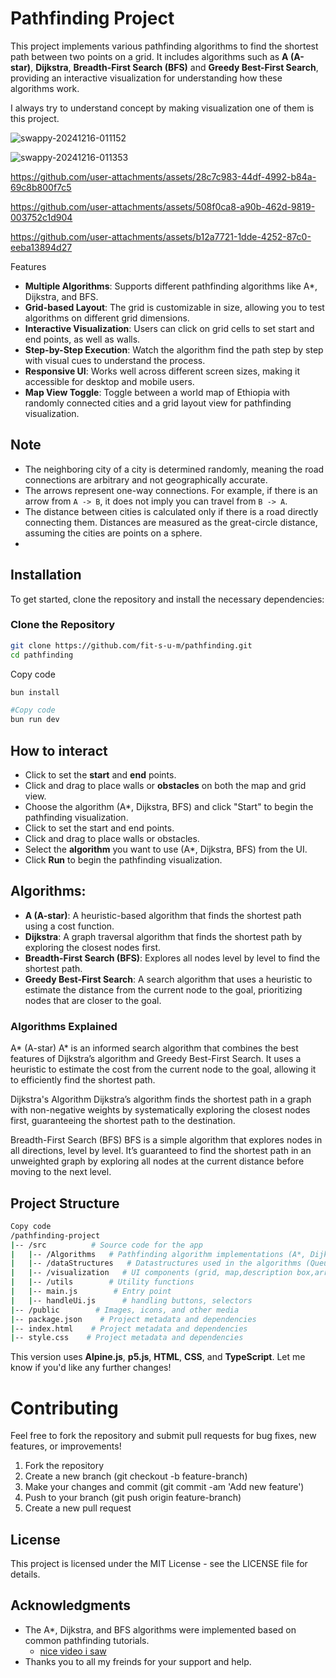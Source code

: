 # Pathfinding Project
This project implements various pathfinding algorithms to find the shortest
path between two points on a grid. 
It includes algorithms such as **A (A-star)**, **Dijkstra**, **Breadth-First Search (BFS)** and **Greedy Best-First Search**,
providing an interactive visualization for understanding how these algorithms work.

I always try to understand concept by making visualization one of them is this project.

![swappy-20241216-011152](https://github.com/user-attachments/assets/220a62b0-113d-490f-8f17-3d1f19f05a9a)

![swappy-20241216-011353](https://github.com/user-attachments/assets/2881e1a7-27ae-4542-a8b7-5ba13787312f)




https://github.com/user-attachments/assets/28c7c983-44df-4992-b84a-69c8b800f7c5

https://github.com/user-attachments/assets/508f0ca8-a90b-462d-9819-003752c1d904

https://github.com/user-attachments/assets/b12a7721-1dde-4252-87c0-eeba13894d27



Features  
- **Multiple Algorithms**: Supports different pathfinding algorithms like A*, Dijkstra, and BFS.  
- **Grid-based Layout**: The grid is customizable in size, allowing you to test algorithms on different grid dimensions.  
- **Interactive Visualization**: Users can click on grid cells to set start and end points, as well as walls.  
- **Step-by-Step Execution**: Watch the algorithm find the path step by step with visual cues to understand the process.  
- **Responsive UI**: Works well across different screen sizes, making it accessible for desktop and mobile users.
- **Map View Toggle**: Toggle between a world map of Ethiopia with randomly connected cities and a grid layout view for pathfinding visualization.
  
## Note
- The neighboring city of a city is determined randomly, meaning the road connections are arbitrary and not geographically accurate.
- The arrows represent one-way connections. For example, if there is an arrow from `A -> B`, it does not imply you can travel from `B -> A`.
- The distance between cities is calculated only if there is a road directly connecting them. Distances are measured as the great-circle distance, assuming the cities are points on a sphere.
- 
## Installation
To get started, clone the repository and install the necessary dependencies:

### Clone the Repository

```bash
git clone https://github.com/fit-s-u-m/pathfinding.git
cd pathfinding
```

Copy code
```bash
bun install
```

```bash
#Copy code
bun run dev
```
## How to interact
- Click to set the **start** and **end** points.
- Click and drag to place walls or **obstacles** on both the map and grid view.
- Choose the algorithm (A*, Dijkstra, BFS) and click "Start" to begin the pathfinding visualization.
- Click to set the start and end points.
- Click and drag to place walls or obstacles.
- Select the **algorithm** you want to use (A*, Dijkstra, BFS) from the UI.
- Click **Run** to begin the pathfinding visualization.

## Algorithms:

- **A (A-star)**: A heuristic-based algorithm that finds the shortest path using a cost function.
- **Dijkstra**: A graph traversal algorithm that finds the shortest path by exploring the closest nodes first.
- **Breadth-First Search (BFS)**: Explores all nodes level by level to find the shortest path.
- **Greedy Best-First Search**: A search algorithm that uses a heuristic to estimate the distance from the current node to the goal, prioritizing nodes that are closer to the goal.

### Algorithms Explained

A* (A-star)
A* is an informed search algorithm that combines the best features of Dijkstra’s algorithm and Greedy Best-First Search. It uses a heuristic to estimate the cost from the current node to the goal, allowing it to efficiently find the shortest path.

Dijkstra's Algorithm
Dijkstra’s algorithm finds the shortest path in a graph with non-negative weights by systematically exploring the closest nodes first, guaranteeing the shortest path to the destination.

Breadth-First Search (BFS)
BFS is a simple algorithm that explores nodes in all directions, level by level. It’s guaranteed to find the shortest path in an unweighted graph by exploring all nodes at the current distance before moving to the next level.


## Project Structure

```bash
Copy code
/pathfinding-project
|-- /src          # Source code for the app
|   |-- /Algorithms   # Pathfinding algorithm implementations (A*, Dijkstra, BFS)
|   |-- /dataStructures   # Datastructures used in the algorithms (Queue, stack(for undo and redo),graph)
|   |-- /visualization   # UI components (grid, map,description box,arrows, etc.)
|   |-- /utils        # Utility functions
|   |-- main.js        # Entry point
|   |-- handleUi.js      # handling buttons, selectors
|-- /public        # Images, icons, and other media
|-- package.json    # Project metadata and dependencies
|-- index.html    # Project metadata and dependencies
|-- style.css    # Project metadata and dependencies
```

This version uses **Alpine.js**, **p5.js**, **HTML**, **CSS**, and **TypeScript**.
Let me know if you'd like any further changes!

# Contributing

Feel free to fork the repository and submit pull requests for bug fixes, new features, or improvements!
1. Fork the repository
2. Create a new branch (git checkout -b feature-branch)
3. Make your changes and commit (git commit -am 'Add new feature')
4. Push to your branch (git push origin feature-branch)
5. Create a new pull request

## License
This project is licensed under the MIT License - see the LICENSE file for details.

## Acknowledgments
- The A*, Dijkstra, and BFS algorithms were implemented based on common pathfinding tutorials.
  - [nice video i saw](https://www.youtube.com/watch?v=-L-WgKMFuhE)
- Thanks you to all my freinds for your support and help.
